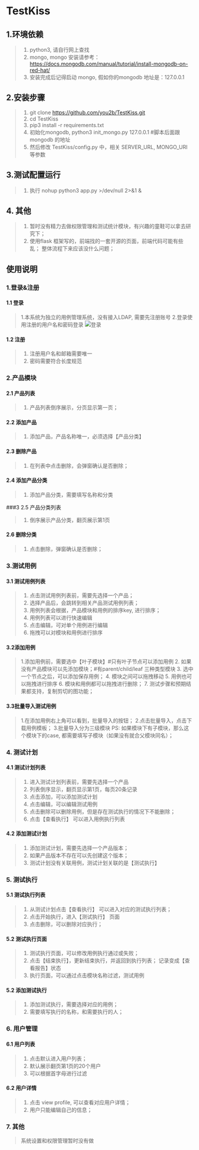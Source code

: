 # TestKiss

## 1.环境依赖
> 1. python3, 请自行网上查找
> 2. mongo, mongo 安装请参考：https://docs.mongodb.com/manual/tutorial/install-mongodb-on-red-hat/
> 3. 安装完成后记得启动 mongo, 假如你的mongodb 地址是：127.0.0.1

## 2.安装步骤
> 1. git clone https://github.com/you2b/TestKiss.git
> 2. cd TestKiss
> 3. pip3 install -r requirements.txt
> 4. 初始化mongodb, python3 init_mongo.py 127.0.0.1 #脚本后面跟mongodb 的地址
> 5. 然后修改 TestKiss/config.py 中，相关 SERVER_URL, MONGO_URI 等参数

## 3.测试配置运行
> 1. 执行 nohup python3 app.py >/dev/null 2>&1 &

## 4. 其他
> 1. 暂时没有精力去做权限管理和测试统计模块，有兴趣的童鞋可以拿去研究下；
> 2. 使用flask 框架写的，前端找的一套开源的页面，前端代码可能有些乱；
整体流程下来应该没什么问题；


## 使用说明
### 1.登录&注册
#### 1.1 登录
> 1.本系统为独立的用例管理系统，没有接入LDAP, 需要先注册账号
> 2.登录使用注册的用户名和密码登录
![登录](https://github.com/you2b/TestKiss/blob/master/SamplePicture/%E7%99%BB%E5%BD%95.jpeg)

#### 1.2 注册
> 1. 注册用户名和邮箱需要唯一
> 2. 密码需要符合长度规范

### 2.产品模块
#### 2.1 产品列表
> 1. 产品列表倒序展示，分页显示第一页；

#### 2.2 添加产品
> 1. 添加产品，产品名称唯一，必须选择【产品分类】

#### 2.3 删除产品
> 1. 在列表中点击删除，会弹窗确认是否删除；

#### 2.4 添加产品分类
> 1. 添加产品分类，需要填写名称和分类

###3 2.5 产品分类列表
> 1. 倒序展示产品分类，翻页展示第1页

#### 2.6 删除分类
> 1. 点击删除，弹窗确认是否删除；

### 3.测试用例
#### 3.1 测试用例列表
> 1. 点击测试用例列表前，需要先选择一个产品；
> 2. 选择产品后，会跳转到相关产品测试用例列表；
> 3. 用例列表会根据，产品模块和用例的排序key, 进行排序；
> 4. 用例列表可以进行快速编辑
> 5. 点击编辑，可对单个用例进行编辑
> 6. 拖拽可以对模块和用例进行排序

#### 3.2添加用例
> 1.添加用例前，需要选中【叶子模块】#只有叶子节点可以添加用例
> 2. 如果没有产品模块可以先添加模块；#有parent/child/leaf 三种类型模块
> 3. 选中一个节点之后，可以添加保存用例；
> 4. 模块之间可以拖拽移动
> 5. 用例也可以拖拽进行排序
> 6. 模块和用例都可以拖拽进行删除；
> 7. 测试步骤和预期结果都支持，复制剪切的图功能；

#### 3.3批量导入测试用例
> 1.在添加用例右上角可以看到，批量导入的按钮；
> 2.点击批量导入，点击下载用例模板；
> 3.批量导入分为三级模块
PS: 如果模块下有子模块，那么这个模块下的case, 都需要填写子模块（如果没有就合父模块同名）；

### 4. 测试计划
#### 4.1 测试计划列表
> 1. 进入测试计划列表前，需要先选择一个产品
> 2. 列表倒序显示，翻页显示第1页，每页20条记录
> 3. 点击添加，可以添加测试计划
> 4. 点击编辑，可以编辑测试用例
> 5. 点击删除可以删除用例，但是存在测试执行的情况下不能删除；
> 6. 点击【查看执行】 可以进入用例执行列表

#### 4.2 添加测试计划
> 1. 添加测试计划，需要先选择一个产品版本；
> 2. 如果产品版本不存在可以先创建这个版本；
> 3. 测试计划没有关联用例，测试计划关联的是【测试执行】

### 5. 测试执行
#### 5.1 测试执行列表
> 1. 从测试计划点击【查看执行】 可以进入对应的测试执行列表；
> 2. 点击开始执行，进入【测试执行】 页面
> 3. 点击删除，可以删除对应执行；

#### 5.2 测试执行页面
> 1. 测试执行页面，可以修改用例执行通过或失败；
> 2. 点击【结束执行】，更新结束执行，并返回到执行列表； 记录变成【查看报告】状态
> 3. 执行页面，可以通过点击模块名称过滤，测试用例

#### 5.2 添加测试执行
> 1. 添加测试执行，需要选择对应的用例；
> 2. 需要填写执行的名称，和需要执行的人；

### 6. 用户管理
#### 6.1 用户列表
> 1. 点击默认进入用户列表；
> 2. 默认展示翻页第1页的20个用户
> 3. 可以根据首字母进行过滤

#### 6.2 用户详情
> 1. 点击 view profile, 可以查看对应用户详情；
> 2. 用户只能编辑自己的信息；

### 7. 其他
> 系统设置和权限管理暂时没有做
